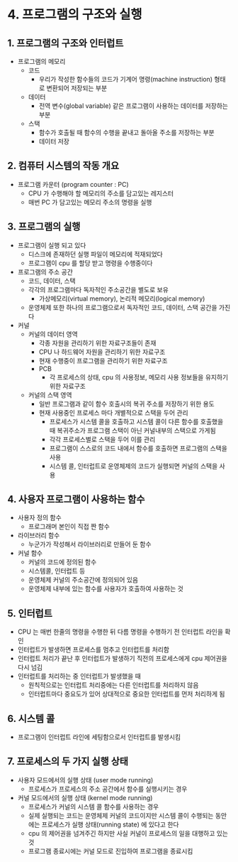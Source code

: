 # 4. 프로그램의 구조와 실행

## 1. 프로그램의 구조와 인터럽트

- 프로그램의 메모리
    - 코드
        - 우리가 작성한 함수들의 코드가 기계어 명령(machine instruction) 형태로 변환되어 저장되는 부분
    - 데이터
        - 전역 변수(global variable) 같은 프로그램이 사용하는 데이터를 저장하는 부분
    - 스택
        - 함수가 호출될 때 함수의 수행을 끝내고 돌아올 주소를 저장하는 부분
        - 데이터 저장

## 2. 컴퓨터 시스템의 작동 개요

- 프로그램 카운터 (program counter : PC)
    - CPU 가 수행해야 할 메모리의 주소를 담고있는 레지스터
    - 매번 PC 가 담고있는 메모리 주소의 명령을 실행

## 3. 프로그램의 실행

- 프로그램이 실행 되고 있다
    - 디스크에 존재하던 실행 파일이 메모리에 적재되었다
    - 프로그램이 cpu 를 할당 받고 명령을 수행중이다
- 프로그램의 주소 공간
    - 코드, 데이터, 스택
    - 각각의 프로그램마다 독자적인 주소공간을 별도로 보유
        - 가상메모리(virtual memory), 논리적 메모리(logical memory)
    - 운영체제 또한 하나의 프로그램으로서 독자적인 코드, 데이터, 스택 공간을 가진다
- 커널
    - 커널의 데이터 영역
        - 각종 자원을 관리하기 위한 자료구조들이 존재
        - CPU 나 하드웨어 자원을 관리하기 위한 자료구조
        - 현재 수행중이 프로그램을 관리하기 위한 자료구조
        - PCB
            - 각 프로세스의 상태, cpu 의 사용정보, 메모리 사용 정보들을 유지하기 위한 자료구조
    - 커널의 스택 영역
        - 일반 프로그램과 같이 함수 호출시의 복귀 주소를 저장하기 위한 용도
        - 현재 사용중인 프로세스 마다 개별적으로 스택을 두어 관리
            - 프로세스가 시스템 콜을 호출하고 시스템 콜이 다른 함수를 호출했을 때 복귀주소가 프로그램 스택이 아닌 커널내부의 스택으로 가게됨
            - 각각 프로세스별로 스택을 두어 이를 관리
            - 프로그램이 스스로의 코드 내에서 함수를 호출하면 프로그램의 스택을 사용
            - 시스템 콜, 인터럽트로 운영체제의 코드가 실행되면 커널의 스택을 사용

## 4. 사용자 프로그램이 사용하는 함수

- 사용자 정의 함수
    - 프로그래머 본인이 직접 짠 함수
- 라이브러리 함수
    - 누군가가 작성해서 라이브러리로 만들어 둔 함수
- 커널 함수
    - 커널의 코드에 정의된 함수
    - 시스템콜, 인터럽트 등
    - 운영체제 커널의 주소공간에 정의되어 있음
    - 운영체제 내부에 있는 함수를 사용자가 호출하여 사용하는 것

## 5. 인터럽트

- CPU 는 매번 한줄의 명령을 수행한 뒤 다름 명령을 수행하기 전 인터럽트 라인을 확인
- 인터럽트가 발생하면 프로세스를 멈추고 인터럽트를 처리함
- 인터럽트 처리가 끝난 후 인터럽트가 발생하기 직전의 프로세스에게 cpu 제어권을 다시 넘김
- 인터럽트를 처리하는 중 인터럽트가 발생했을 때
    - 원칙적으로는 인터럽트 처리중에는 다른 인터럽트를 처리하지 않음
    - 인터럽트마다 중요도가 있어 상대적으로 중요한 인터럽트를 먼저 처리하게 됨

## 6. 시스템 콜

- 프로그램이 인터럽트 라인에 세팅함으로서 인터럽트를 발생시킴

## 7. 프로세스의 두 가지 실행 상태

- 사용자 모드에서의 실행 상태 (user mode running)
    - 프로세스가 프로세스의 주소 공간에서 함수를 실행시키는 경우
- 커널 모드에서의 실행 상태 (kernel mode running)
    - 프로세스가 커널의 시스템 콜 함수를 사용하는 경우
    - 실제 실행되는 코드는 운영체제 커널의 코드이지만 시스템 콜이 수행되는 동안에는 프로세스가 실행 상태(running state) 에 있다고 한다
    - cpu 의 제어권을 넘겨주긴 하지만 사실 커널이 프로세스의 일을 대행하고 있는 것
    - 프로그램 종료시에는 커널 모드로 진입하여 프로그램을 종료시킴